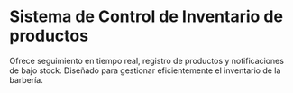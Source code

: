# Sistema de Control de Inventario de productos
Ofrece seguimiento en tiempo real, registro de productos y notificaciones de bajo stock.
Diseñado para gestionar eficientemente el inventario de la barbería.
